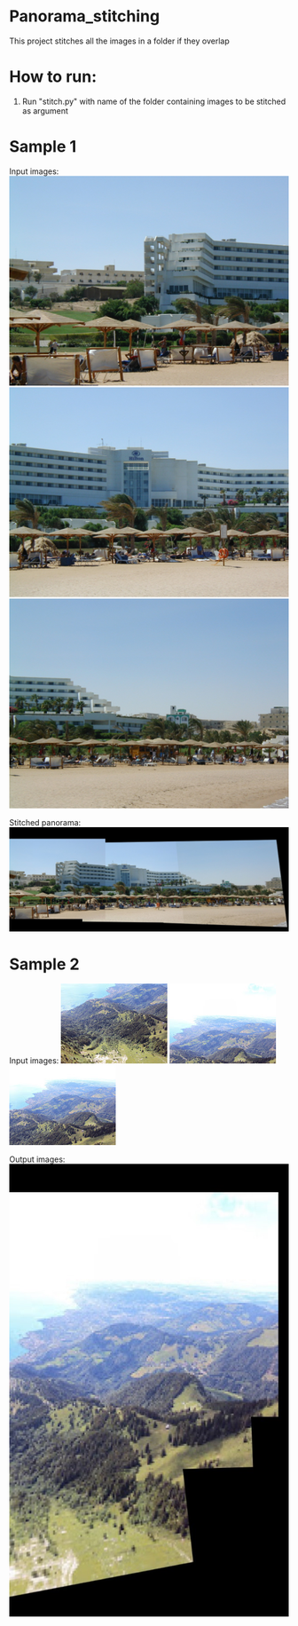# Panorama_stitching
This project stitches all the images in a folder if they overlap

# How to run:

1. Run "stitch.py" with name of the folder containing images to be stitched as argument

# Sample 1

Input images:
![input_hotel.jpg](extra1/1.jpg)
![input_hotel.jpg](extra1/2.jpg)
![input_hotel.jpg](extra1/3.jpg)

Stitched panorama:
![input_hotel.jpg](extra1/panoramaf.jpg)

# Sample 2

Input images:
![input_ver.jpg](extra4/askf123.jpg)
![input_ver.jpg](extra4/fjsdk5475.jpg)
![input_ver.jpg](extra4/sdafh8768.jpg)

Output images:
![input_ver.jpg](extra4/panoramaf2.jpg)
